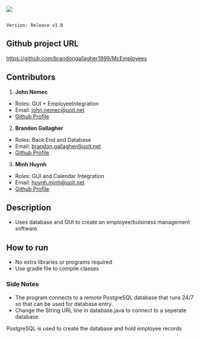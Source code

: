 ![](https://github.com/brandongallagher1999/McEmployees/blob/master/src/2345.gif) 

                                                                                Version: Release v1.0

## Github project URL
https://github.com/brandongallagher1999/McEmployees

## Contributors
1. **John Nemec**
  - Roles: GUI + EmployeeIntegration
  - Email: john.nemec@uoit.net
  - [Github Profile](https://github.com/ZanCal)

2. **Brandon Gallagher**
  - Roles: Back End and Database
  - Email: brandon.gallagher@uoit.net
  - [Github Profile](https://github.com/brandongallagher1999)

3. **Minh Huynh** 
  - Roles: GUI and Calendar Integration
  - Email: huynh.minh@uoit.net
  - [Github Profile](https://github.com/QuangMinhHuynh)

## Description
- Uses database and GUI to create an employee/buisiness management software.


## How to run
- No extra libraries or programs required
- Use gradle file to compile classes


### Side Notes
- The program connects to a remote PostgreSQL database that runs 24/7 so that can be used for database entry.
- Change the String URL line in database.java to connect to a seperate database.

PostgreSQL is used to create the database and hold employee records

